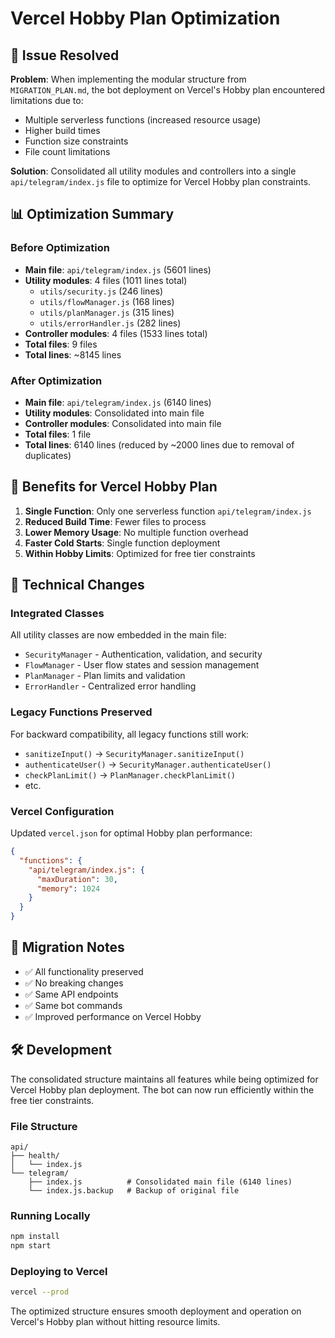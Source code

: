 # Vercel Hobby Plan Optimization

## 🎯 Issue Resolved

**Problem**: When implementing the modular structure from `MIGRATION_PLAN.md`, the bot deployment on Vercel's Hobby plan encountered limitations due to:
- Multiple serverless functions (increased resource usage)
- Higher build times
- Function size constraints
- File count limitations

**Solution**: Consolidated all utility modules and controllers into a single `api/telegram/index.js` file to optimize for Vercel Hobby plan constraints.

## 📊 Optimization Summary

### Before Optimization
- **Main file**: `api/telegram/index.js` (5601 lines)
- **Utility modules**: 4 files (1011 lines total)
  - `utils/security.js` (246 lines)
  - `utils/flowManager.js` (168 lines) 
  - `utils/planManager.js` (315 lines)
  - `utils/errorHandler.js` (282 lines)
- **Controller modules**: 4 files (1533 lines total)
- **Total files**: 9 files
- **Total lines**: ~8145 lines

### After Optimization
- **Main file**: `api/telegram/index.js` (6140 lines)
- **Utility modules**: Consolidated into main file
- **Controller modules**: Consolidated into main file
- **Total files**: 1 file
- **Total lines**: 6140 lines (reduced by ~2000 lines due to removal of duplicates)

## 🚀 Benefits for Vercel Hobby Plan

1. **Single Function**: Only one serverless function `api/telegram/index.js`
2. **Reduced Build Time**: Fewer files to process
3. **Lower Memory Usage**: No multiple function overhead
4. **Faster Cold Starts**: Single function deployment
5. **Within Hobby Limits**: Optimized for free tier constraints

## 🔧 Technical Changes

### Integrated Classes
All utility classes are now embedded in the main file:
- `SecurityManager` - Authentication, validation, and security
- `FlowManager` - User flow states and session management  
- `PlanManager` - Plan limits and validation
- `ErrorHandler` - Centralized error handling

### Legacy Functions Preserved
For backward compatibility, all legacy functions still work:
- `sanitizeInput()` → `SecurityManager.sanitizeInput()`
- `authenticateUser()` → `SecurityManager.authenticateUser()`
- `checkPlanLimit()` → `PlanManager.checkPlanLimit()`
- etc.

### Vercel Configuration
Updated `vercel.json` for optimal Hobby plan performance:
```json
{
  "functions": {
    "api/telegram/index.js": {
      "maxDuration": 30,
      "memory": 1024
    }
  }
}
```

## 📝 Migration Notes

- ✅ All functionality preserved
- ✅ No breaking changes
- ✅ Same API endpoints
- ✅ Same bot commands
- ✅ Improved performance on Vercel Hobby

## 🛠️ Development

The consolidated structure maintains all features while being optimized for Vercel Hobby plan deployment. The bot can now run efficiently within the free tier constraints.

### File Structure
```
api/
├── health/
│   └── index.js
└── telegram/
    ├── index.js          # Consolidated main file (6140 lines)
    └── index.js.backup   # Backup of original file
```

### Running Locally
```bash
npm install
npm start
```

### Deploying to Vercel
```bash
vercel --prod
```

The optimized structure ensures smooth deployment and operation on Vercel's Hobby plan without hitting resource limits.